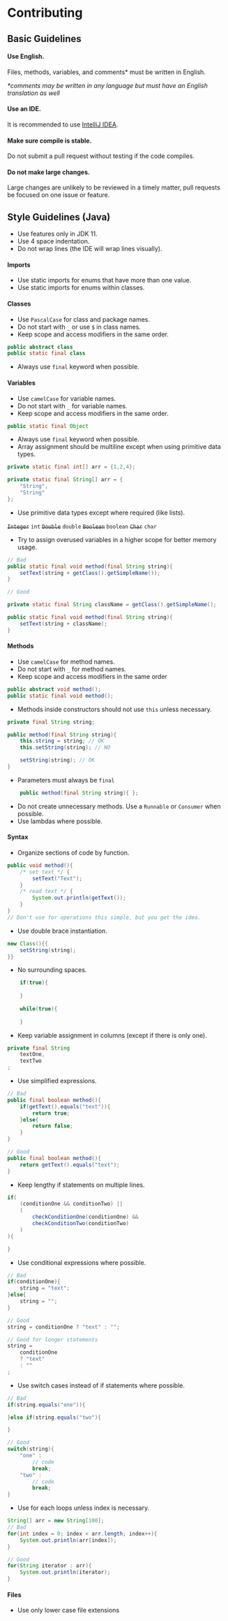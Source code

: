 # Contributing

## Basic Guidelines

#### Use English.
Files, methods, variables, and comments* must be written in English.

*\*comments may be written in any language but must have an English translation as well*

#### Use an IDE.
It is recommended to use [IntelliJ IDEA](https://www.jetbrains.com/idea/download/).

#### Make sure compile is stable.
Do not submit a pull request without testing if the code compiles.

#### Do not make large changes.
Large changes are unlikely to be reviewed in a timely matter, pull requests be focused on one issue or feature.

## Style Guidelines (Java)

- Use features only in JDK 11.
- Use 4 space indentation.
- Do not wrap lines (the IDE will wrap lines visually).

#### Imports
- Use static imports for enums that have more than one value.
- Use static imports for enums within classes.

#### Classes
- Use `PascalCase` for class and package names.
- Do not start with `_` or use `$` in class names.
- Keep scope and access modifiers in the same order.
```java 
public abstract class
public static final class
```
- Always use `final` keyword when possible.

#### Variables
- Use `camelCase` for variable names.
- Do not start with `_` for variable names.
- Keep scope and access modifiers in the same order.
```java
public static final Object
```
- Always use `final` keyword when possible.
- Array assignment should be multiline except when using primitive data types.
```java
private static final int[] arr = {1,2,4};

private static final String[] arr = {
    "String",
    "String"
};
```
- Use primitive data types except where required (like lists).

~~`Integer`~~ `int`
~~`Double`~~ `double`
~~`Boolean`~~ `boolean`
~~`Char`~~ `char`

- Try to assign overused variables in a higher scope for better memory usage.
```java
// Bad
public static final void method(final String string){
    setText(string + getClass().getSimpleName());
}

// Good

private static final String className = getClass().getSimpleName();

public static final void method(final String string){
    setText(string + className);
}

```

#### Methods
- Use `camelCase` for method names.
- Do not start with `_` for method names.
- Keep scope and access modifiers in the same order
```java
public abstract void method();
public static final void method();
```
- Methods inside constructors should not use `this` unless necessary.
```java
private final String string;

public method(final String string){
    this.string = string; // OK
    this.setString(string); // NO 

    setString(string); // OK
}
```
- Parameters must always be `final`
```java
    public method(final String string){ };
```
- Do not create unnecessary methods. Use a `Runnable` or `Consumer` when possible.
- Use lambdas where possible.

#### Syntax
- Organize sections of code by function.
```java
public void method(){
    /* set text */ {
        setText("Text");
    }
    /* read text */ {
        System.out.println(getText());
    }
}
// Don't use for operations this simple, but you get the idea.
```
- Use double brace instantiation.
```java
new Class(){{
    setString(string);
}}
```
- No surrounding spaces.
```java
    if(true){
    
    }
    
    while(true){
    
    }
```
- Keep variable assignment in columns (except if there is only one).
```java
private final String 
    textOne,
    textTwo
;
```
- Use simplified expressions.
```java
// Bad
public final boolean method(){
    if(getText().equals("text")){
        return true;
    }else{
        return false;
    }
}

// Good
public final boolean method(){
    return getText().equals("text");
}
```
- Keep lengthy if statements on multiple lines.
```java 
if(
    (conditionOne && conditionTwo) ||
    (
        checkConditionOne(conditionOne) &&
        checkConditionTwo(conditionTwo)
    )
){

}
```
- Use conditional expressions where possible.
```java 
// Bad
if(conditionOne){
    string = "text";
}else{
    string = "";
}

// Good
string = conditionOne ? "text" : "";

// Good for longer statements
string = 
    conditionOne 
    ? "text"
    : ""
;
```
- Use switch cases instead of if statements where possible.
```java
// Bad
if(string.equals("one")){

}else if(string.equals("two"){

}

// Good
switch(string){
    "one" : 
        // code
        break;
    "two" :
        // code
        break;
}
```
- Use for each loops unless index is necessary.
```java
String[] arr = new String[100];
// Bad
for(int index = 0; index < arr.length; index++){
    System.out.println(arr[index]);
}

// Good
for(String iterator : arr){
    System.out.println(iterator);
}
```
#### Files
- Use only lower case file extensions
